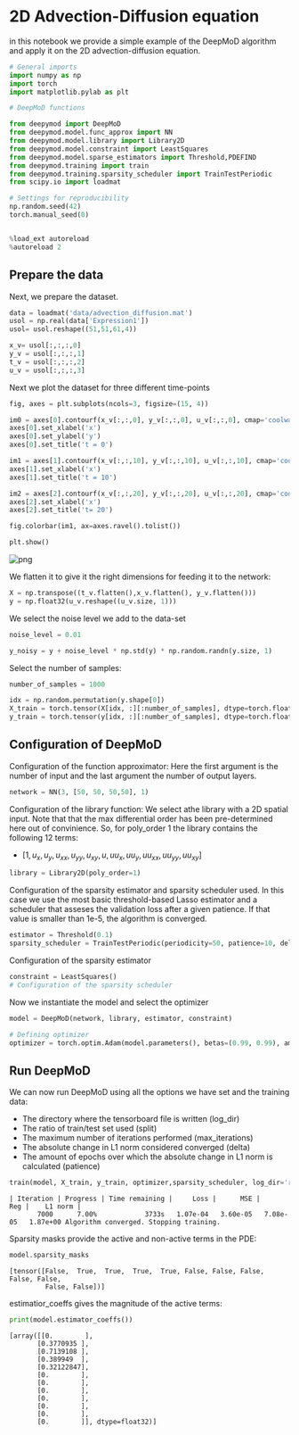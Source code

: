 # 2D Advection-Diffusion equation

in this notebook we provide a simple example of the DeepMoD algorithm and apply it on the 2D advection-diffusion equation. 


```python
# General imports
import numpy as np
import torch
import matplotlib.pylab as plt

# DeepMoD functions

from deepymod import DeepMoD
from deepymod.model.func_approx import NN
from deepymod.model.library import Library2D
from deepymod.model.constraint import LeastSquares
from deepymod.model.sparse_estimators import Threshold,PDEFIND
from deepymod.training import train
from deepymod.training.sparsity_scheduler import TrainTestPeriodic
from scipy.io import loadmat

# Settings for reproducibility
np.random.seed(42)
torch.manual_seed(0)


%load_ext autoreload
%autoreload 2
```

## Prepare the data

Next, we prepare the dataset.


```python
data = loadmat('data/advection_diffusion.mat')
usol = np.real(data['Expression1'])
usol= usol.reshape((51,51,61,4))

x_v= usol[:,:,:,0]
y_v = usol[:,:,:,1]
t_v = usol[:,:,:,2]
u_v = usol[:,:,:,3]
```

Next we plot the dataset for three different time-points


```python
fig, axes = plt.subplots(ncols=3, figsize=(15, 4))

im0 = axes[0].contourf(x_v[:,:,0], y_v[:,:,0], u_v[:,:,0], cmap='coolwarm')
axes[0].set_xlabel('x')
axes[0].set_ylabel('y')
axes[0].set_title('t = 0')

im1 = axes[1].contourf(x_v[:,:,10], y_v[:,:,10], u_v[:,:,10], cmap='coolwarm')
axes[1].set_xlabel('x')
axes[1].set_title('t = 10')

im2 = axes[2].contourf(x_v[:,:,20], y_v[:,:,20], u_v[:,:,20], cmap='coolwarm')
axes[2].set_xlabel('x')
axes[2].set_title('t= 20')

fig.colorbar(im1, ax=axes.ravel().tolist())

plt.show()
```


![png](output_7_0.png)


We flatten it to give it the right dimensions for feeding it to the network:


```python
X = np.transpose((t_v.flatten(),x_v.flatten(), y_v.flatten()))
y = np.float32(u_v.reshape((u_v.size, 1)))
```

We select the noise level we add to the data-set


```python
noise_level = 0.01
```


```python
y_noisy = y + noise_level * np.std(y) * np.random.randn(y.size, 1)
```

Select the number of samples:


```python
number_of_samples = 1000

idx = np.random.permutation(y.shape[0])
X_train = torch.tensor(X[idx, :][:number_of_samples], dtype=torch.float32, requires_grad=True)
y_train = torch.tensor(y[idx, :][:number_of_samples], dtype=torch.float32)


```

## Configuration of DeepMoD

Configuration of the function approximator: Here the first argument is the number of input and the last argument the number of output layers.


```python
network = NN(3, [50, 50, 50,50], 1)
```

Configuration of the library function: We select athe library with a 2D spatial input. Note that that the max differential order has been pre-determined here out of convinience. So, for poly_order 1 the library contains the following 12 terms:
* [$1, u_x, u_y, u_{xx}, u_{yy}, u_{xy}, u, u u_x, u u_y, u u_{xx}, u u_{yy}, u u_{xy}$]


```python
library = Library2D(poly_order=1) 
```

Configuration of the sparsity estimator and sparsity scheduler used. In this case we use the most basic threshold-based Lasso estimator and a scheduler that asseses the validation loss after a given patience. If that value is smaller than 1e-5, the algorithm is converged.  


```python
estimator = Threshold(0.1) 
sparsity_scheduler = TrainTestPeriodic(periodicity=50, patience=10, delta=1e-5) 
```

Configuration of the sparsity estimator 


```python
constraint = LeastSquares() 
# Configuration of the sparsity scheduler
```

Now we instantiate the model and select the optimizer 


```python
model = DeepMoD(network, library, estimator, constraint)

# Defining optimizer
optimizer = torch.optim.Adam(model.parameters(), betas=(0.99, 0.99), amsgrad=True, lr=1e-3) 

```

## Run DeepMoD 

We can now run DeepMoD using all the options we have set and the training data:
* The directory where the tensorboard file is written (log_dir)
* The ratio of train/test set used (split)
* The maximum number of iterations performed (max_iterations)
* The absolute change in L1 norm considered converged (delta)
* The amount of epochs over which the absolute change in L1 norm is calculated (patience)


```python
train(model, X_train, y_train, optimizer,sparsity_scheduler, log_dir='runs/2DAD/', split=0.8, max_iterations=100000, delta=1e-4, patience=8) 
```

    | Iteration | Progress | Time remaining |     Loss |      MSE |      Reg |    L1 norm |
           7000      7.00%            3733s   1.07e-04   3.60e-05   7.08e-05   1.87e+00 Algorithm converged. Stopping training.


Sparsity masks provide the active and non-active terms in the PDE:


```python
model.sparsity_masks
```




    [tensor([False,  True,  True,  True,  True, False, False, False, False, False,
             False, False])]



estimatior_coeffs gives the magnitude of the active terms:


```python
print(model.estimator_coeffs())
```

    [array([[0.        ],
           [0.3770935 ],
           [0.7139108 ],
           [0.389949  ],
           [0.32122847],
           [0.        ],
           [0.        ],
           [0.        ],
           [0.        ],
           [0.        ],
           [0.        ],
           [0.        ]], dtype=float32)]



```python

```


```python

```
